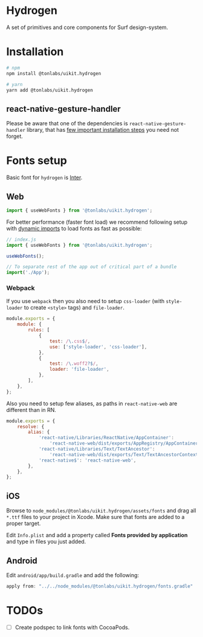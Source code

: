 # Hydrogen

A set of primitives and core components for Surf design-system.

# Installation

```sh
# npm
npm install @tonlabs/uikit.hydrogen

# yarn
yarn add @tonlabs/uikit.hydrogen
```

## react-native-gesture-handler

Please be aware that one of the dependencies is `react-native-gesture-handler` library, that has [few important installation steps](https://docs.swmansion.com/react-native-gesture-handler/docs/#installation) you need not forget.

# Fonts setup

Basic font for `hydrogen` is [Inter](https://rsms.me/inter/).

## Web

```ts
import { useWebFonts } from '@tonlabs/uikit.hydrogen';
```

For better performance (faster font load) we recommend following setup with [dynamic imports](https://webpack.js.org/guides/code-splitting/#dynamic-imports) to load fonts as fast as possible:

```ts
// index.js
import { useWebFonts } from '@tonlabs/uikit.hydrogen';

useWebFonts();

// To separate rest of the app out of critical part of a bundle
import('./App');
```

### Webpack

If you use `webpack` then you also need to setup `css-loader` (with `style-loader` to create `<style>` tags) and `file-loader`.

```js
module.exports = {
    module: {
        rules: [
            {
                test: /\.css$/,
                use: ['style-loader', 'css-loader'],
            },
            {
                test: /\.woff2?$/,
                loader: 'file-loader',
            },
        ],
    },
};
```

Also you need to setup few aliases, as paths in `react-native-web` are different than in RN.

```js
module.exports = {
    resolve: {
        alias: {
            'react-native/Libraries/ReactNative/AppContainer':
                'react-native-web/dist/exports/AppRegistry/AppContainer',
            'react-native/Libraries/Text/TextAncestor':
                'react-native-web/dist/exports/Text/TextAncestorContext',
            'react-native$': 'react-native-web',
        },
    },
};
```

## iOS

Browse to `node_modules/@tonlabs/uikit.hydrogen/assets/fonts` and drag all `*.ttf` files to your project in Xcode. Make sure that fonts are added to a proper target.

Edit `Info.plist` and add a property called **Fonts provided by application** and type in files you just added.

## Android

Edit `android/app/build.gradle` and add the following:

```groovy
apply from: "../../node_modules/@tonlabs/uikit.hydrogen/fonts.gradle"
```

# TODOs

-   [ ] Create podspec to link fonts with CocoaPods.
